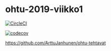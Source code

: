 # ohtu-2019-viikko1

[![CircleCI](https://circleci.com/gh/ArttuJanhunen/ohtu-2019-viikko1.svg?style=svg)](https://circleci.com/gh/ArttuJanhunen/ohtu-2019-viikko1)

[![codecov](https://codecov.io/gh/ArttuJanhunen/ohtu-2019-viikko1/branch/master/graph/badge.svg)](https://codecov.io/gh/ArttuJanhunen/ohtu-2019-viikko1)

https://github.com/ArttuJanhunen/ohtu-tehtavat
